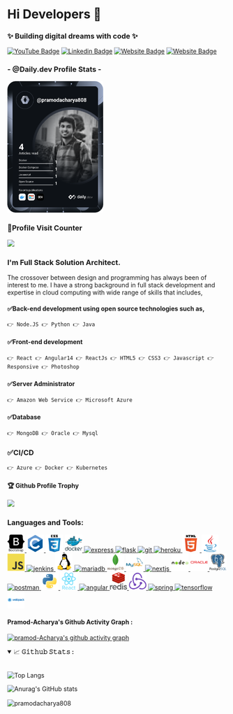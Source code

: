 # Hi Developers 👋

### ✨ Building digital dreams with code ✨

[![YouTube Badge](https://img.shields.io/badge/YouTube-ClubEpicGaming-red)](https://www.youtube.com/CLUBEPICGAMING)
[![Linkedin Badge](https://img.shields.io/badge/-Pramod.T-blue?style=flat-square&logo=Linkedin&logoColor=white&link=https://www.linkedin.com/in/pramodacharya/)](https://www.linkedin.com/in/pramodacharya/)
[![Website Badge](https://img.shields.io/badge/Portfolio-Pramod.T-green)](https://extraordinary-fox-1f95cb.netlify.app/)
[![Website Badge](https://img.shields.io/badge/StackOverflow-Pramod-yellow)](https://stackoverflow.com/users/16394192/pramod-)

### - @Daily.dev Profile Stats -
<a href="https://app.daily.dev/pramodacharya808"><img src="https://github.com/PramodAcharya808/PramodAcharya808/blob/master/devcard.svg" width="220" alt="Pramod Achary's Dev Card"/></a>

### 👀Profile Visit Counter

<!-- ![Visitor Count](https://profile-counter.glitch.me/pramodacharya808/count.svg) -->
![](https://komarev.com/ghpvc/?username=antonkomarev)


<!-- I'm Full Stack Solution Architect.<br>
The crossover between design and programming has always been of interest to me. I have a wide range of skills that include,<br>Back-end development using open source technologies (NodeJs, Python, Java), design (working closely with designers), front-end development (React, Angular14, ReactJs, HTML5, CSS3, Javascript, Responsive, UX, Photoshop), Server Administrator(AWS, Azure),database(MongoDB, Oracle, Mysql), CI/CD (Azure, Docker, kubernetes). -->


### I'm Full Stack Solution Architect.

The crossover between design and programming has always been of interest to me. I have a strong background in full stack development and expertise in cloud computing with wide range of skills that includes,

#### ✅Back-end development using open source technologies such as,

    👉 Node.JS 👉 Python 👉 Java

<!-- #### ✅Designing (working closely with design) -->

#### ✅Front-end development

    👉 React 👉 Angular14 👉 ReactJs 👉 HTML5 👉 CSS3 👉 Javascript 👉 Responsive 👉 Photoshop

#### ✅Server Administrator

    👉 Amazon Web Service 👉 Microsoft Azure

#### ✅Database

    👉 MongoDB 👉 Oracle 👉 Mysql

### ✅CI/CD

    👉 Azure 👉 Docker 👉 Kubernetes

<div>
  <h4>🏆 Github Profile Trophy</h4>
  <a href="https://github.com/ryo-ma/github-profile-trophy">
    <img src="https://github-profile-trophy.vercel.app/?username=pramodacharya808&column=7"/>
  </a>
</div>

### Languages and Tools:

<a href="https://getbootstrap.com" target="_blank" rel="noreferrer">
        <img src="https://raw.githubusercontent.com/devicons/devicon/master/icons/bootstrap/bootstrap-plain-wordmark.svg" alt="bootstrap" width="40" height="41" />
    </a>
    <a href="https://www.cprogramming.com/" target="_blank" rel="noreferrer">
        <img src="https://raw.githubusercontent.com/devicons/devicon/master/icons/c/c-original.svg" alt="c" width="40" height="40" />
    </a>
    <a href="https://www.w3schools.com/css/" target="_blank" rel="noreferrer">
        <img src="https://raw.githubusercontent.com/devicons/devicon/master/icons/css3/css3-original-wordmark.svg" alt="css3" width="40" height="40" />
    </a>
    </a>
    <a href="https://www.docker.com/" target="_blank" rel="noreferrer">
        <img src="https://raw.githubusercontent.com/devicons/devicon/master/icons/docker/docker-original-wordmark.svg" alt="docker" width="40" height="40" />
    </a>
    <a href="https://expressjs.com" target="_blank" rel="noreferrer">
        <img src="https://upload.wikimedia.org/wikipedia/commons/6/64/Expressjs.png" alt="express" width="40" height="40" />
    </a>
    <a href="https://flask.palletsprojects.com/" target="_blank" rel="noreferrer">
        <img src="https://www.vectorlogo.zone/logos/pocoo_flask/pocoo_flask-icon.svg" alt="flask" width="40" height="40" />
    </a>
    <a href="https://git-scm.com/" target="_blank" rel="noreferrer">
        <img src="https://www.vectorlogo.zone/logos/git-scm/git-scm-icon.svg" alt="git" width="40" height="40" />
    </a>
    <a href="https://heroku.com" target="_blank" rel="noreferrer">
        <img src="https://www.vectorlogo.zone/logos/heroku/heroku-icon.svg" alt="heroku" width="40" height="40" />
    </a>
    <a href="https://www.w3.org/html/" target="_blank" rel="noreferrer">
        <img src="https://raw.githubusercontent.com/devicons/devicon/master/icons/html5/html5-original-wordmark.svg" alt="html5" width="40" height="40" />
    </a>
    <a href="https://www.java.com" target="_blank" rel="noreferrer">
        <img src="https://raw.githubusercontent.com/devicons/devicon/master/icons/java/java-original.svg" alt="java" width="40" height="40" />
    </a>
    <a href="https://developer.mozilla.org/en-US/docs/Web/JavaScript" target="_blank" rel="noreferrer">
        <img src="https://raw.githubusercontent.com/devicons/devicon/master/icons/javascript/javascript-original.svg" alt="javascript" width="40" height="40" />
    </a>
    <a href="https://www.jenkins.io" target="_blank" rel="noreferrer">
        <img src="https://www.vectorlogo.zone/logos/jenkins/jenkins-icon.svg" alt="jenkins" width="40" height="40" />
    </a>
    <a href="https://www.linux.org/" target="_blank" rel="noreferrer">
        <img src="https://raw.githubusercontent.com/devicons/devicon/master/icons/linux/linux-original.svg" alt="linux" width="40" height="40" />
    </a>
    <a href="https://mariadb.org/" target="_blank" rel="noreferrer">
        <img src="https://www.vectorlogo.zone/logos/mariadb/mariadb-icon.svg" alt="mariadb" width="40" height="40" />
    </a>
    <a href="https://www.mongodb.com/" target="_blank" rel="noreferrer">
        <img src="https://raw.githubusercontent.com/devicons/devicon/master/icons/mongodb/mongodb-original-wordmark.svg" alt="mongodb" width="40" height="40" />
    </a>
    <a href="https://www.mysql.com/" target="_blank" rel="noreferrer">
        <img src="https://raw.githubusercontent.com/devicons/devicon/master/icons/mysql/mysql-original-wordmark.svg" alt="mysql" width="40" height="40" />
    </a>
    <a href="https://nextjs.org/" target="_blank" rel="noreferrer">
        <img src="https://cdn.worldvectorlogo.com/logos/nextjs-2.svg" alt="nextjs" width="40" height="40" />
    </a>
    <a href="https://nodejs.org" target="_blank" rel="noreferrer">
        <img src="https://raw.githubusercontent.com/devicons/devicon/master/icons/nodejs/nodejs-original-wordmark.svg" alt="nodejs" width="40" height="40" />
    </a>
    <a href="https://www.oracle.com/" target="_blank" rel="noreferrer">
        <img src="https://raw.githubusercontent.com/devicons/devicon/master/icons/oracle/oracle-original.svg" alt="oracle" width="40" height="40" />
    </a>
    <a href="https://www.postgresql.org" target="_blank" rel="noreferrer">
        <img src="https://raw.githubusercontent.com/devicons/devicon/master/icons/postgresql/postgresql-original-wordmark.svg" alt="postgresql" width="40" height="40" />
    </a>
    <a href="https://postman.com" target="_blank" rel="noreferrer">
        <img src="https://www.vectorlogo.zone/logos/getpostman/getpostman-icon.svg" alt="postman" width="40" height="40" />
    </a>
    <a href="https://www.python.org" target="_blank" rel="noreferrer">
        <img src="https://raw.githubusercontent.com/devicons/devicon/master/icons/python/python-original.svg" alt="python" width="40" height="40" />
    </a>
    <a href="https://reactjs.org/" target="_blank" rel="noreferrer">
        <img src="https://raw.githubusercontent.com/devicons/devicon/master/icons/react/react-original-wordmark.svg" alt="react" width="40" height="40" />
    </a>
    <a href="https://reactjs.org/" target="_blank" rel="noreferrer">
        <img src="https://www.vectorlogo.zone/logos/angular/angular-icon.svg" alt="angular" width="40" height="40" />
    </a>
    <a href="https://redis.io" target="_blank" rel="noreferrer">
        <img src="https://raw.githubusercontent.com/devicons/devicon/master/icons/redis/redis-original-wordmark.svg" alt="redis" width="40" height="40" />
    </a>
    <a href="https://redux.js.org" target="_blank" rel="noreferrer">
        <img src="https://raw.githubusercontent.com/devicons/devicon/master/icons/redux/redux-original.svg" alt="redux" width="40" height="40" />
    </a>
    <a href="https://spring.io/" target="_blank" rel="noreferrer">
        <img src="https://www.vectorlogo.zone/logos/springio/springio-icon.svg" alt="spring" width="40" height="40" />
    </a>
    <a href="https://www.tensorflow.org" target="_blank" rel="noreferrer">
        <img src="https://www.vectorlogo.zone/logos/tensorflow/tensorflow-icon.svg" alt="tensorflow" width="40" height="40" />
    </a>
    <a href="https://webpack.js.org" target="_blank" rel="noreferrer">
        <img src="https://raw.githubusercontent.com/devicons/devicon/d00d0969292a6569d45b06d3f350f463a0107b0d/icons/webpack/webpack-original-wordmark.svg" alt="webpack" width="40" height="40"   />
    </a>

<br>
<h4>Pramod-Acharya's Github Activity Graph :</h4>

[![pramod-Acharya's github activity graph](https://github-readme-activity-graph.vercel.app/graph?username=pramodacharya808&theme=github)](https://github.com/ashutosh00710/github-readme-activity-graph)

<details open="">
<summary>
  <g-emoji class="g-emoji" alias="chart_with_upwards_trend" fallback-src="https://github.githubassets.com/images/icons/emoji/unicode/1f4c8.png">📈</g-emoji>
  <strong>𝙶𝚒𝚝𝚑𝚞𝚋 𝚂𝚝𝚊𝚝𝚜 : </strong>
</summary>
<br/>

<p align="center">
    <!-- <img align="center" src="https://github-readme-stats.vercel.app/api?username=Pramodacharya808&show_icons=true&hide_border=true&title_color=94b4a4&amp&icon_color=FFFFFF&amp&text_color=FFFFFF&amp&bg_color=000000&count_private=true&include_all_commits=true"/>    -->

<!-- ![Pramod Acharya's GitHub stats](https://github-readme-stats.vercel.app/api?username=pramodacharya808&theme=dark&show_icons=true) -->
    
<!-- <img align="center" height="195px" src="https://github-readme-stats.vercel.app/api/top-langs/?username=pramodacharya808&text_color=FFFFFF&bg_color=000000&title_color=94b4a4&langs_count=15&layout=compact&hide_border=true" /> -->
</p>

![Top Langs](https://github-readme-stats.vercel.app/api/top-langs/?username=pramodacharya808&hide_progress=true)

![Anurag's GitHub stats](https://github-readme-stats.vercel.app/api?username=pramodacharya808&show_icons=true&theme=radical)

<p><img align="center" src="https://github-readme-streak-stats.herokuapp.com/?user=pramodacharya808&theme=default" alt="pramodacharya808" /></p>
</details>
<br/>
